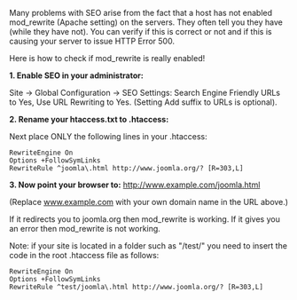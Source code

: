 <!-- Filename: How_to_check_if_mod_rewrite_is_enabled_on_your_server / Display title: How to check if mod rewrite is enabled on your server -->

Many problems with SEO arise from the fact that a host has not enabled
mod_rewrite (Apache setting) on the servers. They often tell you they
have (while they have not). You can verify if this is correct or not and
if this is causing your server to issue HTTP Error 500.

Here is how to check if mod_rewrite is really enabled!

**1. Enable SEO in your administrator:**

Site -\> Global Configuration -\> SEO Settings: Search Engine Friendly
URLs to Yes, Use URL Rewriting to Yes. (Setting Add suffix to URLs is
optional).

  
**2. Rename your htaccess.txt to .htaccess:**

Next place ONLY the following lines in your .htaccess:

    RewriteEngine On
    Options +FollowSymLinks
    RewriteRule ^joomla\.html http://www.joomla.org/? [R=303,L]

  
**3. Now point your browser to:**
<a href="http://www.example.com/joomla.html" class="external free"
target="_blank"
rel="nofollow noreferrer noopener">http://www.example.com/joomla.html</a>

(Replace www.example.com with your own domain name in the URL above.)

If it redirects you to joomla.org then mod_rewrite is working. If it
gives you an error then mod_rewrite is not working.

Note: if your site is located in a folder such as "/test/" you need to
insert the code in the root .htaccess file as follows:

    RewriteEngine On
    Options +FollowSymLinks
    RewriteRule ^test/joomla\.html http://www.joomla.org/? [R=303,L]
